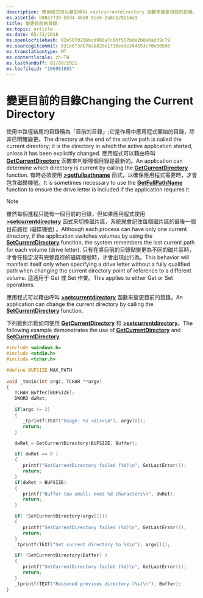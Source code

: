```yaml
---
description: 應用程式可以藉由呼叫 >setcurrentdirectory 函數來變更目前的目錄。
ms.assetid: b08e7739-55d4-4690-9ce5-2a8cb29214e9
title: 變更目前的目錄
ms.topic: article
ms.date: 05/31/2018
ms.openlocfilehash: 02e507d206bcd988a7c00f557bde2b8a0ad39c79
ms.sourcegitcommit: 831e8f3db78ab820e1710cede244553c70e50500
ms.translationtype: MT
ms.contentlocale: zh-TW
ms.lasthandoff: 01/08/2021
ms.locfileid: "106981885"
---
```

# <a name="changing-the-current-directory"></a><span data-ttu-id="fd129-103">變更目前的目錄</span><span class="sxs-lookup"><span data-stu-id="fd129-103">Changing the Current Directory</span></span>

<span data-ttu-id="fd129-104">使用中路徑結尾的目錄稱為「目前的目錄」;它是作用中應用程式開始的目錄，除非已明確變更。</span><span class="sxs-lookup"><span data-stu-id="fd129-104">The directory at the end of the active path is called the current directory; it is the directory in which the active application started, unless it has been explicitly changed.</span></span> <span data-ttu-id="fd129-105">應用程式可以藉由呼叫 [**GetCurrentDirectory**](/windows/desktop/api/WinBase/nf-winbase-getcurrentdirectory) 函數來判斷哪個目錄是最新的。</span><span class="sxs-lookup"><span data-stu-id="fd129-105">An application can determine which directory is current by calling the [**GetCurrentDirectory**](/windows/desktop/api/WinBase/nf-winbase-getcurrentdirectory) function.</span></span> <span data-ttu-id="fd129-106">有時必須使用 [**>getfullpathname**](/windows/desktop/api/FileAPI/nf-fileapi-getfullpathnamea) 函式，以確保應用程式需要時，才會包含磁碟機號。</span><span class="sxs-lookup"><span data-stu-id="fd129-106">It is sometimes necessary to use the [**GetFullPathName**](/windows/desktop/api/FileAPI/nf-fileapi-getfullpathnamea) function to ensure the drive letter is included if the application requires it.</span></span>

> [!Note]  
> <span data-ttu-id="fd129-107">雖然每個進程只能有一個目前的目錄，但如果應用程式使用 [**>setcurrentdirectory**](/windows/desktop/api/WinBase/nf-winbase-setcurrentdirectory) 函式來切換磁片區，系統就會記住每個磁片區的最後一個目前路徑 (磁碟機號) 。</span><span class="sxs-lookup"><span data-stu-id="fd129-107">Although each process can have only one current directory, if the application switches volumes by using the [**SetCurrentDirectory**](/windows/desktop/api/WinBase/nf-winbase-setcurrentdirectory) function, the system remembers the last current path for each volume (drive letter).</span></span> <span data-ttu-id="fd129-108">只有在將目前的目錄點變更為不同的磁片區時，才會在指定沒有完整路徑的磁碟機號時，才會出現此行為。</span><span class="sxs-lookup"><span data-stu-id="fd129-108">This behavior will manifest itself only when specifying a drive letter without a fully qualified path when changing the current directory point of reference to a different volume.</span></span> <span data-ttu-id="fd129-109">這適用于 Get 或 Set 作業。</span><span class="sxs-lookup"><span data-stu-id="fd129-109">This applies to either Get or Set operations.</span></span>

 

<span data-ttu-id="fd129-110">應用程式可以藉由呼叫 [**>setcurrentdirectory**](/windows/desktop/api/WinBase/nf-winbase-setcurrentdirectory) 函數來變更目前的目錄。</span><span class="sxs-lookup"><span data-stu-id="fd129-110">An application can change the current directory by calling the [**SetCurrentDirectory**](/windows/desktop/api/WinBase/nf-winbase-setcurrentdirectory) function.</span></span>

<span data-ttu-id="fd129-111">下列範例示範如何使用 [**GetCurrentDirectory**](/windows/desktop/api/WinBase/nf-winbase-getcurrentdirectory) 和 [**>setcurrentdirectory**](/windows/desktop/api/WinBase/nf-winbase-setcurrentdirectory)。</span><span class="sxs-lookup"><span data-stu-id="fd129-111">The following example demonstrates the use of [**GetCurrentDirectory**](/windows/desktop/api/WinBase/nf-winbase-getcurrentdirectory) and [**SetCurrentDirectory**](/windows/desktop/api/WinBase/nf-winbase-setcurrentdirectory).</span></span>


```C++
#include <windows.h> 
#include <stdio.h>
#include <tchar.h>

#define BUFSIZE MAX_PATH
 
void _tmain(int argc, TCHAR **argv) 
{ 
   TCHAR Buffer[BUFSIZE];
   DWORD dwRet;

   if(argc != 2)
   {
      _tprintf(TEXT("Usage: %s <dir>\n"), argv[0]);
      return;
   }

   dwRet = GetCurrentDirectory(BUFSIZE, Buffer);

   if( dwRet == 0 )
   {
      printf("GetCurrentDirectory failed (%d)\n", GetLastError());
      return;
   }
   if(dwRet > BUFSIZE)
   {
      printf("Buffer too small; need %d characters\n", dwRet);
      return;
   }

   if( !SetCurrentDirectory(argv[1]))
   {
      printf("SetCurrentDirectory failed (%d)\n", GetLastError());
      return;
   }
   _tprintf(TEXT("Set current directory to %s\n"), argv[1]);

   if( !SetCurrentDirectory(Buffer) )
   {
      printf("SetCurrentDirectory failed (%d)\n", GetLastError());
      return;
   }
   _tprintf(TEXT("Restored previous directory (%s)\n"), Buffer);
}
```



 

 



